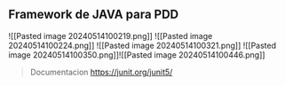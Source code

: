 ## Framework de JAVA para PDD
![[Pasted image 20240514100219.png]]
![[Pasted image 20240514100224.png]]
![[Pasted image 20240514100321.png]]
![[Pasted image 20240514100350.png]]![[Pasted image 20240514100446.png]]

> Documentacion
> https://junit.org/junit5/


